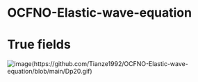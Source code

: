 # OCFNO-Elastic-wave-equation
# True fields
![image](https://github.com/Tianze1992/OCFNO-Elastic-wave-equation/blob/main/True.gif")(https://github.com/Tianze1992/OCFNO-Elastic-wave-equation/blob/main/Dp20.gif)

